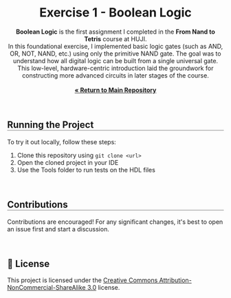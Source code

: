 <div align="center">
  <h1 align="center" style="border-bottom: none"><b>Exercise 1</b> - Boolean Logic</h1>

  <p align="center">
<b>Boolean Logic</b> is the first assignment I completed in the <b>From Nand to Tetris</b> course at HUJI.
<br>
In this foundational exercise, I implemented basic logic gates (such as AND, OR, NOT, NAND, etc.) using only the primitive NAND gate. The goal was to understand how all digital logic can be built from a single universal gate.
<br>
This low-level, hardware-centric introduction laid the groundwork for constructing more advanced circuits in later stages of the course.
<br><br>
    <a href="https://github.com/ShayMorad/Intro-To-CS"><strong>« Return to Main Repository</strong></a>
    <br>
  </p>
</div>

<br>

<div align="left">
  <h2 align="left" style="border-bottom: 1px solid gray">Running the Project</h2>

  <p>To try it out locally, follow these steps:</p>
  <ol align="left">
    <li>Clone this repository using <code>git clone &lt;url&gt;</code></li>
    <li>Open the cloned project in your IDE</li>
    <li>Use the Tools folder to run tests on the HDL files</li>
  </ol>
</div>

<br>

<div align="left">
  <h2 align="left" style="border-bottom: 1px solid gray">Contributions</h2>

  <p align="left">
    Contributions are encouraged! For any significant changes, it's best to open an issue first and start a discussion.
  </p>
</div>

<br>

## 📄 License

This project is licensed under the [Creative Commons Attribution-NonCommercial-ShareAlike 3.0](https://creativecommons.org/licenses/by-nc-sa/3.0/) license.
